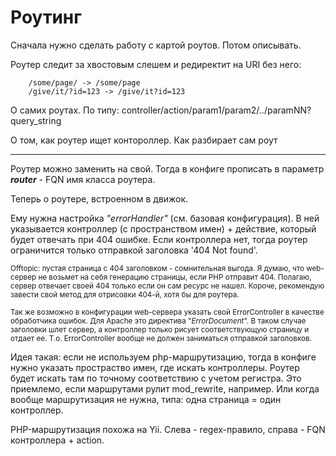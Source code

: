 # Роутинг
Сначала нужно сделать работу с картой роутов. Потом описывать.

Роутер следит за хвостовым слешем и редиректит на URI без него:
```
    /some/page/ -> /some/page
    /give/it/?id=123 -> /give/it?id=123
```
О самих роутах. По типу: controller/action/param1/param2/../paramNN?query_string

О том, как роутер ищет контороллер. Как разбирает сам роут

---

Роутер можно заменить на свой. Тогда в конфиге прописать в параметр ***router*** - FQN имя класса роутера.

Теперь о роутере, встроенном в движок.

Ему нужна настройка *"errorHandler"* (см. базовая конфигурация). В ней указывается контроллер (с пространством имен) + действие, который будет отвечать при 404 ошибке. Если контроллера нет, тогда роутер ограничится только отправкой заголовка '404 Not found'. 

<small><p>Offtopic: пустая страница с 404 заголовком - сомнительная выгода. Я думаю, что web-сервер не возьмет на себя генерацию страницы, если PHP отправит 404. Полагаю, сервер отвечает своей 404 только если он сам ресурс не нашел. Короче, рекомендую завести свой метод для отрисовки 404-й, хотя бы для роутера.</p>

<p>Так же возможно в конфигурации web-сервера указать свой ErrorController в качестве обработчика ошибок. Для Apache это директива "<i>ErrorDocument</i>". В таком случае заголовки шлет сервер, а контроллер только рисует соответствующую страницу и отдает ее. Т.о. ErrorController вообще не должен заниматься отправкой заголовков.</p></small>

Идея такая: если не используем php-маршрутизацию, тогда в конфиге нужно указать простраство имен, где искать контроллеры. Роутер будет искать там по точному соответствию с учетом регистра. Это приемлемо, если маршрутами рулит mod_rewrite, например. Или когда вообще маршрутизация не нужна, типа: одна страница = один контроллер.

PHP-маршрутизация похожа на Yii. Слева - regex-правило, справа - FQN контроллера + action.


